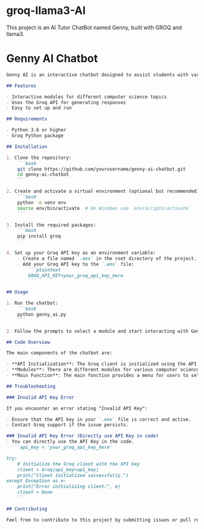 # groq-llama3-AI

This project is an AI Tutor ChatBot named Genny, built with GROQ and llama3.

# Genny AI Chatbot
```markdown
Genny AI is an interactive chatbot designed to assist students with various computer science topics, including programming, databases, algorithms, operating systems, computer networks, data structures, and artificial intelligence.

## Features

- Interactive modules for different computer science topics
- Uses the Groq API for generating responses
- Easy to set up and run

## Requirements

- Python 3.6 or higher
- Groq Python package

## Installation

1. Clone the repository:
    ```bash
    git clone https://github.com/yourusername/genny-ai-chatbot.git
    cd genny-ai-chatbot
    ```

2. Create and activate a virtual environment (optional but recommended):
    ```bash
    python -m venv env
    source env/bin/activate  # On Windows use `env\Scripts\activate`
    ```

3. Install the required packages:
    ```bash
    pip install groq
    ```

4. Set up your Groq API key as an environment variable:
    - Create a file named `.env` in the root directory of the project.
    - Add your Groq API key to the `.env` file:
        ```plaintext
        GROQ_API_KEY=your_groq_api_key_here
        ```

## Usage

1. Run the chatbot:
    ```bash
    python genny_ai.py
    ```

2. Follow the prompts to select a module and start interacting with Genny AI.

## Code Overview

The main components of the chatbot are:

- **API Initialization**: The Groq client is initialized using the API key loaded from the environment variable.
- **Modules**: There are different modules for various computer science topics, each providing relevant assistance.
- **Main Function**: The main function provides a menu for users to select which module they want to explore.

## Troubleshooting

### Invalid API Key Error

If you encounter an error stating "Invalid API Key":

- Ensure that the API key in your `.env` file is correct and active.
- Contact Groq support if the issue persists.

### Invalid API Key Error (Directly use API Key in code)
- You can directly use the API Key in the code.
  ```api_key = 'your_groq_api_key_here'

try:
    # Initialize the Groq client with the API key
    client = Groq(api_key=api_key)
    print("Client initialized successfully.")
except Exception as e:
    print("Error initializing client:", e)
    client = None
    ```

## Contributing

Feel free to contribute to this project by submitting issues or pull requests. For major changes, please open an issue first to discuss what you would like to change.

```




